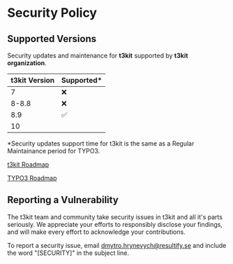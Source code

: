 # Security Policy

## Supported Versions

Security updates and maintenance for **t3kit** supported by **t3kit organization**.

| t3kit Version | Supported*       |
| --------------| -----------------|
|7              |:x:               |
|8-8.8          |:x:               |
|8.9            |:white_check_mark:|
|10             |                  |

*Security updates support time for t3kit is the same as a Regular Maintainance period for TYPO3.

[t3kit Roadmap]()

[TYPO3 Roadmap](https://typo3.org/cms/roadmap)

## Reporting a Vulnerability

The t3kit team and community take security issues in t3kit and all it's parts seriously. We appreciate your efforts to responsibly disclose your findings, and will make every effort to acknowledge your contributions.

To report a security issue, email [dmytro.hrynevych@resultify.se](mailto:dmytro.hrynevych@resultify.se) and include the word "[SECURITY]" in the subject line.
